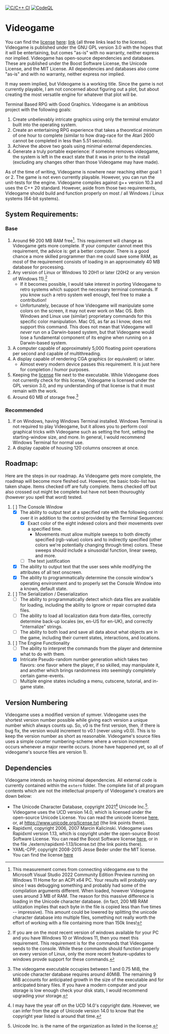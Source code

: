[![C/C++ CI](https://github.com/jrbuchanan02/videogame/actions/workflows/c-cpp.yml/badge.svg)](https://github.com/jrbuchanan02/videogame/actions/workflows/c-cpp.yml)
[![CodeQL](https://github.com/jrbuchanan02/videogame/actions/workflows/codeql-analysis.yml/badge.svg)](https://github.com/jrbuchanan02/videogame/actions/workflows/codeql-analysis.yml)
# Videogame
You can find the [license](./LICENSE) [here](./LICENSE): [link](./LICENSE)
(all three links lead to the license). Videogame is published under the GNU GPL
version 3.0 with the hopes that it will be entertaining, but comes "as-is" with
no warranty, neither express nor implied. Videogame has open-source
dependencies and databases. These are published under the Boost Software License, 
the Unicode License, and the MIT License. All dependencies and databases also 
come "as-is" and with no warranty, neither express nor implied.

It may seem implied, but Videogame is a working title. Since the game is not 
currently playable, I am not concerned about figuring out a plot, but about
creating the most versatile engine for whatever that plot will be.

 Terminal Based RPG with Good Graphics. Videogame is an ambitious project with 
 the following goals:

 1. Create unbelievably intricate graphics using only the terminal emulator 
 built into the operating system.
 2. Create an entertaining RPG experience that takes a theoretical minimum of 
 one hour to complete (similar to how drag-race for the Atari 2600 cannot be
 completed in less than 5.51 seconds).
 3. Achieve the above two goals using minimal external dependencies.
 4. Generate a truly portable experience: if someone removes videogame, the 
 system is left in the exact state that it was in prior to the install
 (excluding any changes other than those Videogame may have made).

 As of the time of writing, Videogame is nowhere near reaching either goal 1 or 2.
 The game is not even currently playable. However, you can run the unit-tests for 
 the engine. Videogame compiles against g++ version 10.3 and uses the C++ 20 
 standard. However, aside from those two requirements, Videogame should build
 and function properly on most / all Windows / Linux systems (64-bit systems).


## System Requirements:
### Base
1. Around ~~50~~ 200 MB RAM free[^1]. This requirement will change as Videogame gets more
complete. If your computer cannot meet this requirement, the advice is: get a 
better computer. There is a good chance a more skilled programmer than me could 
save some RAM, as most of the requirement consists of loading in an
approximately 40 MB database for processing.
2. Any version of Linux or Windows 10 20H1 or later (20H2 or any version of 
Windows 11).[^2]
   - If it becomes possible, I would take interest in porting Videogame to retro
   systems which support the necessary terminal commands. If you know such a 
   retro system well enough, feel free to make a contribution!
   - Unfortunately, because of how Videogame will manipulate some colors on the 
   screen, it may not ever work on Mac OS. Both Windows and Linux use (similar)
   proprietary commands for this specific color manipulation. Mac OS, as far as
   I know, does not support this command. This does not mean that Videogame will
   *never* run on a Darwin-based system, but that Videogame would lose a fundamental
   component of its engine when running on a Darwin-based system.
3. A computer capable of approximately 5,000 floating point operations per second
 and capable of multithreading.
4. A display capable of rendering CGA graphics (or equivalent) or later.
   - Almost every modern device passes this requirement. It is just here for 
   completion / humor purposes.
5. Keeping the [license](./LICENSE) file next to the executable. While Videogame
does not currently check for this license, Videogame is licensed under the GPL
version 3.0, and my understanding of that license is that it must remain with the
work.
6. Around 60 MB of storage free.[^6]
### Recommended
1. If on Windows, having Windows Terminal installed. Windows Terminal is not 
required to play Videogame, but it allows you to perform cool graphical tricks
with Videogame such as setting the font, setting the starting-window size, and
more. In general, I would recommend Windows Terminal for normal use.
2. A display capable of housing 120 columns onscreen at once.

[^1]: This measurement comes from connecting videogame.exe to the Microsoft
Visual Studio 2022 Community Edition Preview running on Windows 11 Home for
an ACPI x64 PC. Your results will probably vary since I was debugging something
and probably had some of the compilation arguments different. When loaded, however
Videogame uses around 3 MB of RAM. The reason for this massive difference is 
loading in the Unicode character database. (in fact, 200 MB RAM utilization 
implies that each byte in the file is copied less than five times -- impressive).
This amount could be lowered by splitting the unicode character database into
multiple files, something not really worth the effort of working with a file
containing more than 150k lines!

[^2]: If you are on the most recent version of windows available for your PC and
you have Windows 10 or Windows 11, then you meet this requirement. This requirement
is for the commands that Videogame sends to the console. While these commands 
should function properly on every version of Linux, only the more recent
feature-updates to windows provde support for these commands.

## Roadmap:
Here are the steps in our roadmap. As Videogame gets more complete, the roadmap
will become more fleshed out. However, the basic todo-list has taken shape. Items 
checked off are fully complete. Items checked off but also crossed out might be 
complete but have not been thouroughly (however you spell that word) tested.

1. [ ] The Console Window
   - [x] The ability to output text at a specified rate with the following 
   control over it in addition to the control provided by the Terminal Sequences:
      + [x] Exact color of the eight indexed colors and their movements over 
      a specified time.
         * Movements must allow multiple sweeps to both directly specified (rgb-value)
         colors and to indirectly specified (other colors we're potentially changing
         through time) colors. These sweeps should include a sinusoidal function, 
         linear sweep, and more.
      + [ ] The text justification
   - [x] The ability to output text that the user sees while modifying the 
   attributes of all text onscreen.
   - [x] The ability to programmatically determine the console window's operating
   environment and to properly set the Console Window into a known, default state.
2. [ ] The Serialization / Deserialization
   - [ ] The ability to programmatically detect which data files are available for
   loading, including the ability to ignore or repair corrupted data files.
   - [ ] The ability to load all localization data from data-files, correctly 
   determine back-up locales (ex, en-US for en-UK), and correctly "internalize"
   strings.
   - [ ] The ability to both load and save all data about what objects are in 
   the game, including their current states, interactions, and locations.
3. [ ] The Engine Functionality
   - [ ] The ability to interpret the commands from the player and determine 
   what to do with them.
   - [x] Intricate Pseudo-random number generation which takes two flavors: one 
   flavor where the player, if so skilled, may manipulate it, and another which
   brings randomness into seemingly completely certain game-events.
   - [ ] Multiple engine states including a menu, cutscene, tutorial, and in-game
   state.

## Version Numbering
Videogame uses a modified version of symver. Videogame uses the shortest version number
possible while giving each version a unique number which always counts up. 
So, v0 is the first version, then, if there is bug fix, the version would increment to
v0.1 (never using v0.0). This is to keep the version number as short as reasonable. 
Videogame's source files uses a simple counter numbering-scheme where a version 
increment occurs whenever a major rewrite occurs. (none have happened yet, so all
of videogame's source files are version 1).

## Dependencies
Videogame intends on having minimal dependencies. All external code is currently
contained within the `extern` folder. The complete list of all program contents
which are not the intellectual property of Videogame's creators are down below:

- The Unicode Character Database, copyright 2021[^3] Unicode Inc.[^4].
 Videogame uses the UCD version 14.0, which is licensed under the open-source
Unicode License. You can read the unicode license [here](https://www.unicode.org/license.txt),
or, at https://www.unicode.org/license.txt (the link points there).
- Rapidxml, copyright 2006, 2007 Marcin Kalicinski. Videogame uses Rapidxml 
version 1.13, which is copyright under the open-source Boost Software License. 
You can read the Boost Software license [here](./extern/rapidxml-1.13/license.txt),
or in the file ./extern/rapidxml-1.13/license.txt (the link points there).
- YAML-CPP, copyright 2008-2015 Jesse Beder under the MIT license. You can find 
the license [here](./extern/yaml-cpp/LICENSE)
[^3]: I may have the year off on the UCD 14.0's copyright date. However, we can
infer from the age of Unicode version 14.0 to know that the copyright year listed
is around that time.

[^4]: Unicode Inc. is the name of the organization as listed in the license.

[^6]: The videogame executable occupies between 1 and 0.75 MiB, the unicode 
character database requires around 40MiB. The remaining 9 MiB accounts for 
anticipated growth in the size of the executable and for anticipated binary
files. If you have a modern computer and your storage is low enough check your
disk stats, I would recommend upgrading your storage.
